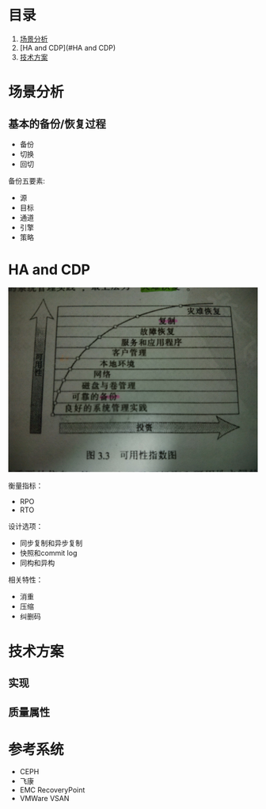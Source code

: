 # 目录

1. [场景分析](#场景分析)
2. [HA and CDP](#HA and CDP)
3. [技术方案](#技术方案)

# 场景分析

## 基本的备份/恢复过程

- 备份
- 切换
- 回切

备份五要素:

- 源
- 目标
- 通道
- 引擎
- 策略


# HA and CDP

![可用性指数图](../images/availability.jpeg)

衡量指标：

- RPO
- RTO

设计选项：

- 同步复制和异步复制
- 快照和commit log
- 同构和异构

相关特性：

- 消重
- 压缩
- 纠删码

# 技术方案

## 实现

## 质量属性

# 参考系统

- CEPH
- 飞康
- EMC RecoveryPoint
- VMWare VSAN


